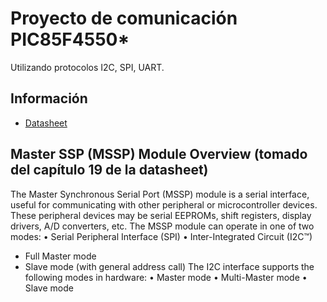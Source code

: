 # Proyecto de comunicación PIC85F4550*

Utilizando protocolos I2C, SPI, UART.

## Información
- [Datasheet](https://ww1.microchip.com/downloads/aemDocuments/documents/OTH/ProductDocuments/DataSheets/39632e.pdf)

## Master SSP (MSSP) Module Overview (tomado del capítulo 19 de la datasheet)
The Master Synchronous Serial Port (MSSP) module is a serial interface, useful for communicating with other peripheral or microcontroller devices. These peripheral devices may be serial EEPROMs, shift registers, display drivers, A/D converters, etc. The MSSP module can operate in one of two modes:
• Serial Peripheral Interface (SPI)
• Inter-Integrated Circuit (I2C™)
- Full Master mode
- Slave mode (with general address call)
The I2C interface supports the following modes in hardware:
• Master mode
• Multi-Master mode
• Slave mode
